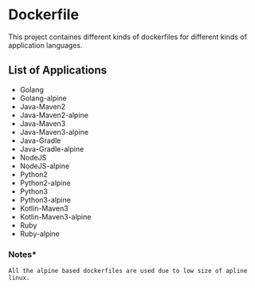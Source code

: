 # Dockerfile
This project containes different kinds of dockerfiles for different kinds of application languages.

## List of Applications
* Golang
* Golang-alpine
* Java-Maven2
* Java-Maven2-alpine
* Java-Maven3
* Java-Maven3-alpine
* Java-Gradle
* Java-Gradle-alpine
* NodeJS
* NodeJS-alpine
* Python2
* Python2-alpine
* Python3
* Python3-alpine
* Kotlin-Maven3
* Kotlin-Maven3-alpine
* Ruby
* Ruby-alpine

### Notes*
```
All the alpine based dockerfiles are used due to low size of apline linux.
```
